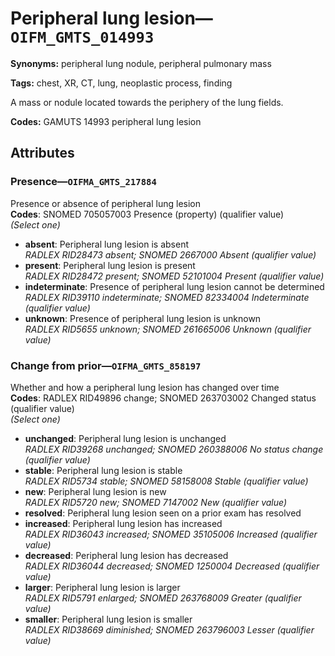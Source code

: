 # Peripheral lung lesion—`OIFM_GMTS_014993`

**Synonyms:** peripheral lung nodule, peripheral pulmonary mass

**Tags:** chest, XR, CT, lung, neoplastic process, finding

A mass or nodule located towards the periphery of the lung fields.

**Codes:** GAMUTS 14993 peripheral lung lesion

## Attributes

### Presence—`OIFMA_GMTS_217884`

Presence or absence of peripheral lung lesion  
**Codes**: SNOMED 705057003 Presence (property) (qualifier value)  
*(Select one)*

- **absent**: Peripheral lung lesion is absent  
_RADLEX RID28473 absent; SNOMED 2667000 Absent (qualifier value)_
- **present**: Peripheral lung lesion is present  
_RADLEX RID28472 present; SNOMED 52101004 Present (qualifier value)_
- **indeterminate**: Presence of peripheral lung lesion cannot be determined  
_RADLEX RID39110 indeterminate; SNOMED 82334004 Indeterminate (qualifier value)_
- **unknown**: Presence of peripheral lung lesion is unknown  
_RADLEX RID5655 unknown; SNOMED 261665006 Unknown (qualifier value)_

### Change from prior—`OIFMA_GMTS_858197`

Whether and how a peripheral lung lesion has changed over time  
**Codes**: RADLEX RID49896 change; SNOMED 263703002 Changed status (qualifier value)  
*(Select one)*

- **unchanged**: Peripheral lung lesion is unchanged  
_RADLEX RID39268 unchanged; SNOMED 260388006 No status change (qualifier value)_
- **stable**: Peripheral lung lesion is stable  
_RADLEX RID5734 stable; SNOMED 58158008 Stable (qualifier value)_
- **new**: Peripheral lung lesion is new  
_RADLEX RID5720 new; SNOMED 7147002 New (qualifier value)_
- **resolved**: Peripheral lung lesion seen on a prior exam has resolved  
- **increased**: Peripheral lung lesion has increased  
_RADLEX RID36043 increased; SNOMED 35105006 Increased (qualifier value)_
- **decreased**: Peripheral lung lesion has decreased  
_RADLEX RID36044 decreased; SNOMED 1250004 Decreased (qualifier value)_
- **larger**: Peripheral lung lesion is larger  
_RADLEX RID5791 enlarged; SNOMED 263768009 Greater (qualifier value)_
- **smaller**: Peripheral lung lesion is smaller  
_RADLEX RID38669 diminished; SNOMED 263796003 Lesser (qualifier value)_